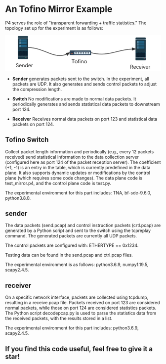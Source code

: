 # An Tofino Mirror Example

P4 serves the role of "transparent forwarding + traffic statistics." The topology set up for the experiment is as follows:

![Topology](image/topo.png)

- **Sender** generates packets sent to the switch. In the experiment, all packets are UDP. It also generates and sends control packets to adjust the compression length.

- **Switch** No modifications are made to normal data packets. It periodically generates and sends statistical data packets to downstream port 124.

- **Receiver** Receives normal data packets on port 123 and statistical data packets on port 124.

## Tofino Switch

Collect packet length information and periodically (e.g., every 12 packets received) send statistical information to the data collection server (configured here as port 124 of the packet reception server).
The coefficient (+1, -1) is an entry in the table, which is currently predefined in the data plane. It also supports dynamic updates or modifications by the control plane (which requires some code changes).
The data plane code is test_mirror.p4, and the control plane code is test.py.

The experimental environment for this part includes: TNA, bf-sde-9.6.0, python3.8.0.

## sender

The data packets (send.pcap) and control instruction packets (crtl.pcap) are generated by a Python script and sent to the switch using the tcpreplay command. The generated packets are currently all UDP packets.

The control packets are configured with: ETHERTYPE == 0x1234.

Testing data can be found in the send.pcap and ctrl.pcap files.

The experimental environment is as follows: python3.6.9, numpy1.19.5, scapy2.4.5.

## receiver

On a specific network interface, packets are collected using tcpdump, resulting in a receive.pcap file. Packets received on port 123 are considered normal packets, while those on port 124 are considered statistics packets. The Python script decodepcap.py is used to parse the statistics data from the received packets, with the results stored in a list.

The experimental environment for this part includes: python3.6.9, scapy2.4.5.

## If you find this code useful, feel free to give it a star!